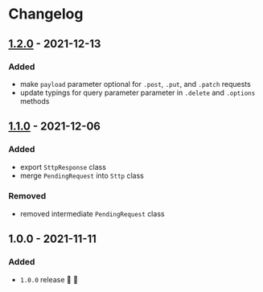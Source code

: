 # Changelog


## [1.2.0](https://github.com/supercharge/sttp/compare/v1.1.0...v1.2.0) - 2021-12-13

### Added
- make `payload` parameter optional for `.post`, `.put`, and `.patch` requests
- update typings for query parameter parameter in `.delete` and `.options` methods


## [1.1.0](https://github.com/supercharge/sttp/compare/v1.0.0...v1.1.0) - 2021-12-06

### Added
- export `SttpResponse` class
- merge `PendingRequest` into `Sttp` class

### Removed
- removed intermediate `PendingRequest` class


## 1.0.0 - 2021-11-11

### Added
- `1.0.0` release 🚀 🎉
